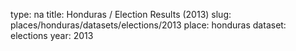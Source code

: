type: na
title: Honduras / Election Results (2013)
slug: places/honduras/datasets/elections/2013
place: honduras
dataset: elections
year: 2013
